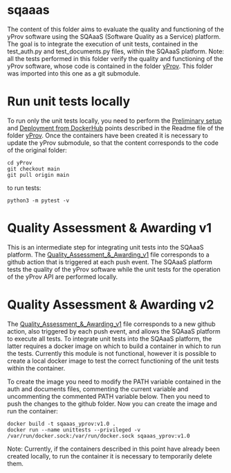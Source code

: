 # sqaaas 

The content of this folder aims to evaluate the quality and functioning of the yProv software using the SQAaaS (Software Quality as a Service) platform. The goal is to integrate the execution of unit tests, contained in the test_auth.py and test_documents.py files, within the SQAaaS platform.
Note: all the tests performed in this folder verify the quality and functioning of the yProv software, whose code is contained in the folder [yProv](https://github.com/HPCI-Lab/yProv.git). This folder was imported into this one as a git submodule.


# Run unit tests locally

To run only the unit tests locally, you need to perform the [Preliminary setup](https://github.com/HPCI-Lab/yProv?tab=readme-ov-file#preliminary-setup) and [Deployment from DockerHub](https://github.com/HPCI-Lab/yProv?tab=readme-ov-file#deployment-from-dockerhub) points described in the Readme file of the folder [yProv](https://github.com/HPCI-Lab/yProv.git). Once the containers have been created it is necessary to update the yProv submodule, so that the content corresponds to the code of the original folder:

```
cd yProv
git checkout main  
git pull origin main
```

to run tests:

```
python3 -m pytest -v 
```


# Quality Assessment & Awarding v1

This is an intermediate step for integrating unit tests into the SQAaaS platform. The [Quality_Assessment_&_Awarding_v1](https://github.com/HPCI-Lab/sqaaas/blob/main/.github/workflows/Quality_Assessment_%20%26_Awarding_v1.yml) file corresponds to a github action that is triggered at each push event. The SQAaaS platform tests the quality of the yProv software while the unit tests for the operation of the yProv API are performed locally.


# Quality Assessment & Awarding v2

The [Quality_Assessment_&_Awarding_v1](https://github.com/HPCI-Lab/sqaaas/blob/main/.github/workflows/Quality_Assessment_%20%26_Awarding_v1.yml) file corresponds to a new github action, also triggered by each push event, and allows the SQAaaS platform to execute all tests. To integrate unit tests into the SQAaaS platform, the latter requires a docker image on which to build a container in which to run the tests. Currently this module is not functional, however it is possible to create a local docker image to test the correct functioning of the unit tests within the container.

To create the image you need to modify the PATH variable contained in the auth and documents files, commenting the current variable and uncommenting the commented PATH variable below. Then you need to push the changes to the github folder. Now you can create the image and run the container:

```
docker build -t sqaaas_yprov:v1.0 .
docker run --name unittests --privileged -v /var/run/docker.sock:/var/run/docker.sock sqaaas_yprov:v1.0
```

Note: Currently, if the containers described in this point have already been created locally, to run the container it is necessary to temporarily delete them.




